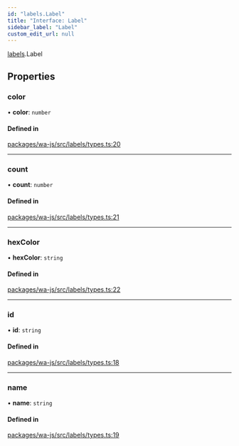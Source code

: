 ```yaml
---
id: "labels.Label"
title: "Interface: Label"
sidebar_label: "Label"
custom_edit_url: null
---
```


[labels](../namespaces/labels.md).Label

## Properties

### color

• **color**: `number`

#### Defined in

[packages/wa-js/src/labels/types.ts:20](https://github.com/wppconnect-team/wa-js/blob/main/src/labels/types.ts#L20)

___

### count

• **count**: `number`

#### Defined in

[packages/wa-js/src/labels/types.ts:21](https://github.com/wppconnect-team/wa-js/blob/main/src/labels/types.ts#L21)

___

### hexColor

• **hexColor**: `string`

#### Defined in

[packages/wa-js/src/labels/types.ts:22](https://github.com/wppconnect-team/wa-js/blob/main/src/labels/types.ts#L22)

___

### id

• **id**: `string`

#### Defined in

[packages/wa-js/src/labels/types.ts:18](https://github.com/wppconnect-team/wa-js/blob/main/src/labels/types.ts#L18)

___

### name

• **name**: `string`

#### Defined in

[packages/wa-js/src/labels/types.ts:19](https://github.com/wppconnect-team/wa-js/blob/main/src/labels/types.ts#L19)
